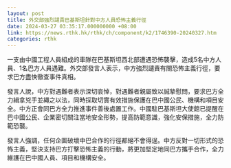 ```yaml
---
layout: post
title: 外交部強烈譴責巴基斯坦針對中方人員恐怖主義行徑
date: 2024-03-27 03:35:17.000000000 +08:00
link: https://news.rthk.hk/rthk/ch/component/k2/1746390-20240327.htm
categories: rthk
---
```


一支由中國工程人員組成的車隊在巴基斯坦西北部遭遇恐怖襲擊，造成5名中方人員、1名巴方人員遇難。外交部發言人表示，中方強烈譴責有關恐怖主義行徑，要求巴方盡快徹查事件真相。

發言人說，中方對遇難者表示深切哀悼，對遇難者親屬致以誠摯慰問，要求巴方全力緝拿兇手並繩之以法，同時採取切實有效措施保護在巴中國公民、機構和項目安全。中方正會同巴方全力推進事件善後處置工作。中國駐巴基斯坦大使館已提醒在巴中國公民、企業密切關注當地安全形勢，提高防範意識，強化安保措施，全力防範恐襲。

發言人強調，任何企圖破壞中巴合作的行徑都絕不會得逞。中方反對一切形式的恐怖主義，堅決支持巴方打擊恐怖主義的行動，將更加堅定地同巴方攜手合作，全力維護在巴中國人員、項目和機構安全。
